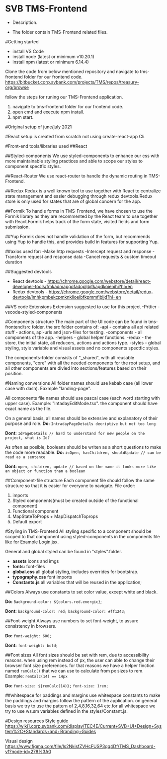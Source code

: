 # SVB TMS-Frontend

- Description.

- The folder contain TMS-Frontend related files.

#Getting started

- install VS Code
- install node (latest or minimum v10.20.1)
- install npm (latest or minimum 6.14.4)

Clone the code from below mentioned repository and navigate to tms-frontend folder for our frontend code.
https://bitbucket.corp.svbank.com/projects/TMS/repos/treasury-org/browse

follow the steps for runing our TMS-Frontend application.

1. navigate to tms-frontend folder for our frontend code.
2. open cmd and execute npm install.
3. npm start.

#Original setup of june/july 2021

#React setup is created from scratch not using create-react-app Cli.

#Front-end tools/libraries used
##React

##Styled-components
We use styled-components to enhance our css with more maintainable styling practices and able to scope our styles to component spectfic styles.

##React-Router
We use react-router to handle the dynamic routing in TMS-Frontend.

##Redux
Redux is a well known tool to use together with React to centralize state management and easier debugging through redux devtools.Redux store is only used for states that are of global concern for the app.

##Formik
To handle forms in TMS-Frontend, we have chosen to use the Formik library as they are recommented by the React team to use together with React.Formik helps track of the form state, visited fields and form submission.

##Yup
Formik does not handle validation of the form, but recommends using Yup to handle this, and provides build in features for supporting Yup.

##axios
used for:
-Make http requests
-Intercept request and response
-Transform request and response data
-Cancel requests & custom timeout duration

##Suggested devtools

- React devtools - https://chrome.google.com/webstore/detail/react-developer-tools/fmkadmapgofadopljbjfkapdkoienihi?hl=en
- Redux devtools - https://chrome.google.com/webstore/detail/redux-devtools/lmhkpmbekcpmknklioeibfkpmmfibljd?hl=en

##VS code Extensions
Extension suggested to use for this project
-Prttier
-vscode-styled-components

#Components structure
The main part of the UI code can be found in tms-frontend/src folder. the src folder contains of:
-api - contains all api related stuff - actions, api-urls and json-files for testing.
-components - all components of the app.
-helpers - global helper functions.
-redux - the store, the initial state, all reducers, actions and actions type.
-styles - global styling, style variable and visual assets and no components spectfic styles.

The components-folder consists of "\_shared", with all reusable components, "core" with all the needed components for the root setup, and all other components are divied into sections/features based on their position.

#Naming conversions
All folder names should use kebab case (all lower case with dash). Eaxmple "landing-page".

All components file names should use pascal case (each word starting with upper case). Example: "IntadayEditMode.tsx". the component should have exact name as the file.

On a general basis, all names should be extensive and explanatory of their purpose and role.
**Do:**
`IntradayPageDetails decriptive but not too long`

**Dont:**
`IdPageDetails // hard to understand for new people on the project, what is Id?`

As often as posible, booleans should be writen as a short questions to make the code more readable.
**Do:**
`isOpen, hasChildren, shouldUpdate // can be read as a sentence`

**Dont:**
`open, children, update // based on the name it looks more like an object or function than a boolean`

##Component-file structure
Each component file should follow the same structure so that it is easier for everyone to navigate.
File order:

1. imports
2. Styled components(must be created outside of the functional component)
3. Functional component
4. MapStateToProps + MapDispatchToprops
5. Default export

#Styling in TMS-Frontend
All styling specific to a component should be scoped to that component using styled-components in the components file like for Example Login.jsx.

General and global styled can be found in "styles".folder.

- **assets** icons and imgs
- **fonts:** font-files
- **global.css** all global styling, includes overrides for bootstrap.
- **typography.css** font imports
- **Constants.js** all variables that will be reused in the application;

##Colors
Always use constants to set color value, except white and black.

**Do:**
`Background-color: ${colors.red.energic}`;

**Dont:**
`background-color: red;`
`background-color: #ff1243;`

##Font-weight
Always use numbers to set font-weight, to assure consistency in browsers.

**Do:**
`font-weight: 600;`

**Dont:**
`font-weight: bold;`

##Font sizes
All font sizes should be set with rem, due to accessibility reasons. when using rem instead of px, the user can able to change their browser font size preferences.
for that reasons we have a helper finction named `remCalc()` that we can use to calculate from px sizes to rem. Example: `remCalc(14) == 14px`

**Do:**
`font-size: ${remCalc(14)};`
`font-size: 1rem;`

##whitespace for paddings and margins
use whitespace constants to make the paddings and margins follow the pattern of the application. on general basis we try to use the pattern of 2,4,8,16,32,64 etc.for all whitespace we try to use ws.sm variables defined in the styles/Constant.js.

#Design resources
Style guide
https://wiki1.corp.svbank.com/display/TEC4E/Current+SVB+UI+Design+System%2C+Standards+and+Branding+Guides

Visual design
https://www.figma.com/file/Is2NkisfZVHcFUSP3qq4Df/TMS_Dashboard-v1?node-id=278%3A0